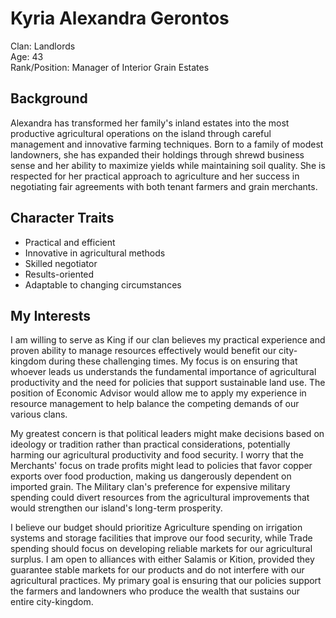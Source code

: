 # Kyria Alexandra Gerontos

Clan: Landlords  
Age: 43  
Rank/Position: Manager of Interior Grain Estates  

## Background

Alexandra has transformed her family's inland estates into the most productive agricultural operations on the island through careful management and innovative farming techniques. Born to a family of modest landowners, she has expanded their holdings through shrewd business sense and her ability to maximize yields while maintaining soil quality. She is respected for her practical approach to agriculture and her success in negotiating fair agreements with both tenant farmers and grain merchants.

## Character Traits

- Practical and efficient
- Innovative in agricultural methods
- Skilled negotiator
- Results-oriented
- Adaptable to changing circumstances

## My Interests

I am willing to serve as King if our clan believes my practical experience and proven ability to manage resources effectively would benefit our city-kingdom during these challenging times. My focus is on ensuring that whoever leads us understands the fundamental importance of agricultural productivity and the need for policies that support sustainable land use. The position of Economic Advisor would allow me to apply my experience in resource management to help balance the competing demands of our various clans.

My greatest concern is that political leaders might make decisions based on ideology or tradition rather than practical considerations, potentially harming our agricultural productivity and food security. I worry that the Merchants' focus on trade profits might lead to policies that favor copper exports over food production, making us dangerously dependent on imported grain. The Military clan's preference for expensive military spending could divert resources from the agricultural improvements that would strengthen our island's long-term prosperity.

I believe our budget should prioritize Agriculture spending on irrigation systems and storage facilities that improve our food security, while Trade spending should focus on developing reliable markets for our agricultural surplus. I am open to alliances with either Salamis or Kition, provided they guarantee stable markets for our products and do not interfere with our agricultural practices. My primary goal is ensuring that our policies support the farmers and landowners who produce the wealth that sustains our entire city-kingdom. 